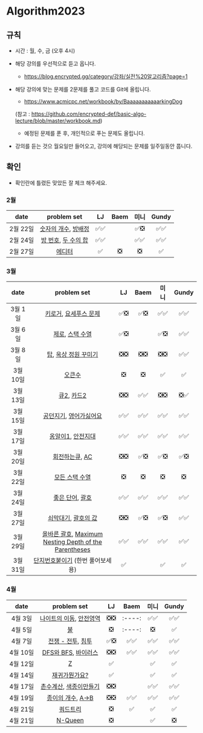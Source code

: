 # Algorithm2023

## 규칙
- 시간 : 월, 수, 금 (오후 4시)
- 해당 강의를 우선적으로 듣고 옵니다.
   - https://blog.encrypted.gg/category/강좌/실전%20알고리즘?page=1
- 해당 강의에 맞는 문제를 2문제를 풀고 코드를 Git에 올립니다.
   - https://www.acmicpc.net/workbook/by/BaaaaaaaaaaarkingDog
   
   (참고 : https://github.com/encrypted-def/basic-algo-lecture/blob/master/workbook.md)
   - 예정된 문제를 푼 후, 개인적으로 푸는 문제도 올립니다.
- 강의를 듣는 것으 월요일만 들어오고, 강의에 해당되는 문제를 일주일동안 풉니다.

## 확인
- 확인란에 틀렸든 맞았든 잘 체크 해주세요.

### 2월
| date       | problem set          | LJ | Baem | 미니 | Gundy |
| :----------: | :--------------------: | :----: | :----: | :----: | :----: |
|2월 22일|[숫자의 개수](https://www.acmicpc.net/problem/2577), [방배정](https://www.acmicpc.net/problem/13300)| ✅✅ | | ✅❎ | ✅✅ |
|2월 24일|[방 번호](https://www.acmicpc.net/problem/1475), [두 수의 합](https://www.acmicpc.net/problem/3273)| ✅✅ | | ✅✅ | ✅✅ |
|2월 27일|[에디터](https://www.acmicpc.net/problem/1406) | ✅ | ❎ | ❎ | ✅ |

### 3월
| date       | problem set          | LJ | Baem | 미니 | Gundy |
| :----------: | :--------------------: | :----: | :----: | :----: | :----: |
|3월 1일|[키로거](https://www.acmicpc.net/problem/5397), [요세푸스 문제](https://www.acmicpc.net/problem/1158)| ✅❎ | ✅❎ | ✅✅ | ✅✅ |
|3월 6일|[제로](https://www.acmicpc.net/problem/10773), [스택 수열](https://www.acmicpc.net/problem/1874)| ✅❎ | | ✅❎  | ✅✅ |
|3월 8일|[탑](https://www.acmicpc.net/problem/2493), [옥상 정원 꾸미기](https://www.acmicpc.net/problem/6198)| ❎❎ | ❎❎ | ❎❎  | ✅✅ |
|3월 10일|[오큰수](https://www.acmicpc.net/problem/17298)| ❎ | ❎ |✅ | ✅ |
|3월 13일|[큐2](https://www.acmicpc.net/problem/18258), [카드2](https://www.acmicpc.net/problem/2164)| ❎❎ | ✅✅ | ❎❎  | ❎✅ |
|3월 15일|[공던지기](https://school.programmers.co.kr/learn/courses/30/lessons/120843), [영어가싫어요](https://school.programmers.co.kr/learn/courses/30/lessons/120894)| ✅✅ | ✅✅ | ✅✅ | ✅✅ |
|3월 17일|[옹알이1](https://school.programmers.co.kr/learn/courses/30/lessons/120956), [안전지대](https://school.programmers.co.kr/learn/courses/30/lessons/120866)| ✅✅ | ✅✅ | ✅✅ | ✅✅ |
|3월 20일|[회전하는큐](https://www.acmicpc.net/problem/1021), [AC](https://www.acmicpc.net/problem/5430)| ❎❎ | ✅❎ | ✅❎| ✅❎ |
|3월 22일|[모든 스택 수열](https://www.acmicpc.net/problem/23284)|❎ | ❎ |❎ | ❎ |
|3월 24일|[좋은 단어](https://www.acmicpc.net/problem/3986), [괄호](https://www.acmicpc.net/problem/9012) |✅✅ | ✅✅ |✅✅ | ✅✅ |
|3월 27일|[쇠막대기](https://www.acmicpc.net/problem/10799), [괄호의 값](https://www.acmicpc.net/problem/2504) | ❎❎| ✅❎ |✅❎ | ✅✅ |
|3월 29일|[올바른 괄호](https://school.programmers.co.kr/learn/courses/30/lessons/12909), [Maximum Nesting Depth of the Parentheses](https://leetcode.com/problems/maximum-nesting-depth-of-the-parentheses/) |✅✅ | ✅✅ | ✅✅| ✅✅ |
|3월 31일|[단지번호붙이기](https://www.acmicpc.net/problem/2667) (한번 풀어보세용) | ✅ | | ✅ | ✅ |

### 4월
| date       | problem set          | LJ | Baem | 미니 | Gundy |
| :----------: | :--------------------: | :----: | :----: | :----: | :----: |
|4월 3일|[나이트의 이동](https://www.acmicpc.net/problem/7562), [안전영역](https://www.acmicpc.net/problem/2468)| ❎❎ | :----: | ✅✅ | ✅✅ |
|4월 5일|[불](https://www.acmicpc.net/problem/5427)| ❎ | :----: | ❎ | ✅ |
|4월 7일|[전쟁 - 전투](https://www.acmicpc.net/problem/1303), [침투](https://www.acmicpc.net/problem/13565)| ✅❎ | ✅✅ | ✅✅ | ✅✅ |
|4월 10일|[DFS와 BFS](https://www.acmicpc.net/problem/1260), [바이러스](https://www.acmicpc.net/problem/2606)|❎❎ | ✅✅ | ✅✅ | ✅✅ |
|4월 12일|[Z](https://www.acmicpc.net/problem/1074)| ✅ |  | ✅ | ✅ |
|4월 14일|[재귀가뭔가요?](https://www.acmicpc.net/problem/17478)|✅ |  |✅ | ✅ |
|4월 17일|[촌수계산](https://www.acmicpc.net/problem/2644), [색종이만들기](https://www.acmicpc.net/problem/2630)|❎❎ |  | ✅✅ | ✅✅ |
|4월 19일|[종이의 개수](https://www.acmicpc.net/problem/1780), [A->B](https://www.acmicpc.net/problem/16953)| ❎❎ | ✅✅ | ✅✅ | ✅✅ |
|4월 21일|[쿼드트리](https://www.acmicpc.net/problem/1992)| ❎ | ✅ | ✅ | ✅ |
|4월 21일|[N-Queen](https://www.acmicpc.net/problem/9663)| ❎ |  |  ✅  | ❎ |
